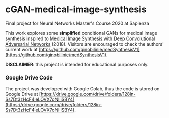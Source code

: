 # cGAN-medical-image-synthesis
Final project for Neural Networks Master's Course 2020 at Sapienza

This work explores some **simplified** conditional GANs for medical image synthesis inspired to [Medical Image Synthesis with Deep
Convolutional Adversarial Networks](https://ieeexplore.ieee.org/document/8310638) (2018). Visitors are encouraged to check the authors' current work at [https://github.com/ginobilinie/medSynthesisV1](https://github.com/ginobilinie/medSynthesisV1).

**DISCLAIMER**: this project is intended for educational purposes only.

### Google Drive Code
The project was developed with Google Colab, thus the code is stored on Google Drive at [https://drive.google.com/drive/folders/128in-Ss7Dt3zHcF4leLOVX7oNlIiSBY4](https://drive.google.com/drive/folders/128in-Ss7Dt3zHcF4leLOVX7oNlIiSBY4).
